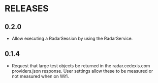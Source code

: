# RELEASES

## 0.2.0
* Allow executing a RadarSession by using the RadarService.

## 0.1.4

* Request that large test objects be returned in the radar.cedexis.com providers.json response.
  User settings allow these to be measured or not measured when on Wifi.